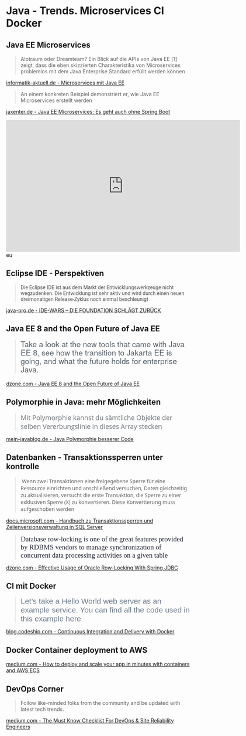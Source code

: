 # Java - Trends. Microservices CI Docker

## Java EE Microservices

<blockquote>
<p><a href="https://www.informatik-aktuell.de/entwicklung/programmiersprachen/microservices-mit-java-ee-alptraum-oder-dreamteam.html"></a><a href="https://www.informatik-aktuell.de/entwicklung/programmiersprachen/microservices-mit-java-ee-alptraum-oder-dreamteam.html"></a>Alptraum oder Dreamteam? Ein Blick auf die APIs von Java EE [1] zeigt, dass die eben skizzierten Charakteristika von Microservices problemlos mit dem Java Enterprise Standard erfüllt werden können</p>
</blockquote>
<p><a href="https://www.informatik-aktuell.de/entwicklung/programmiersprachen/microservices-mit-java-ee-alptraum-oder-dreamteam.html">informatik-aktuell.de - Microservices mit Java EE</a></p>
<blockquote>
<p>An einem konkreten Beispiel demonstriert er, wie Java EE Microservices erstellt werden</p>
</blockquote>
<p><a href="https://jaxenter.de/java-ee-microservices-frotscher-60969">jaxenter.de - Java EE Microservices: Es geht auch ohne Spring Boot</a></p>
<p><iframe title="vimeo-player" src="https://player.vimeo.com/video/222481597" width="640" height="360" frameborder="0" allowfullscreen=""></iframe>eu</p>
<h2>Eclipse IDE - Perspektiven</h2>
<blockquote>
<p><span style="color: #555555; font-family: Roboto, Helvetica, sans-serif; background-color: #f9f9f9;">Die Eclipse IDE ist aus dem Markt der Entwicklungswerkzeuge nicht wegzudenken. Die Entwicklung ist sehr aktiv und wird durch einen neuen dreimonatigen Release-Zyklus noch einmal beschleunigt</span></p>
</blockquote>
<p><a href="https://java-pro.de/ide-wars/">java-pro.de - IDE-WARS – DIE FOUNDATION SCHLÄGT ZURÜCK</a></p>
<h2 itemprop="headline">Java EE 8 and the Open Future of Java EE</h2>
<blockquote>
<h3 itemprop="alternativeHeadline" style="box-sizing: border-box; font-family: 'Helvetica Neue', Helvetica, Arial, sans-serif; font-weight: 500; line-height: 1.1; color: #545f68; margin-top: 3px; margin-bottom: 19px; font-size: 21px; clear: both;">Take a look at the new tools that came with Java EE 8, see how the transition to Jakarta EE is going, and what the future holds for enterprise Java.</h3>
</blockquote>
<p><a href="https://dzone.com/articles/java-ee-8-and-the-open-future-of-java-ee" target="_blank" rel="noopener">dzone.com - Java EE 8 and the Open Future of Java EE</a></p>
<h2>Polymorphie in Java: mehr Möglichkeiten</h2>
<blockquote>
<p><span style="color: #6f7479; font-family: 'Open Sans', Helvetica, Arial, sans-serif; font-size: 18px;">Mit Polymorphie kannst du sämtliche Objekte der selben Vererbungslinie in dieses Array stecken</span></p>
</blockquote>
<p><a href="https://mein-javablog.de/java-polymorphie-moeglichkeiten/">mein-javablog.de - Java Polymorphie besserer Code</a></p>
<h2>Datenbanken - Transaktionssperren unter kontrolle</h2>
<blockquote>
<p sourcefile="2014/2014-toc/sql-server-transaction-locking-and-row-versioning-guide.md" sourcestartlinenumber="20"><span style="font-family: 'Segoe UI', SegoeUI, 'Segoe WP', 'Helvetica Neue', Helvetica, Tahoma, Arial, sans-serif;"> </span><span data-ttu-id="682e4-541" class="" style="box-sizing: inherit; font-family: 'Segoe UI', SegoeUI, 'Segoe WP', 'Helvetica Neue', Helvetica, Tahoma, Arial, sans-serif;">Wenn zwei Transaktionen eine freigegebene Sperre für eine Ressource einrichten und anschließend versuchen, Daten gleichzeitig zu aktualisieren, versucht die erste Transaktion, die Sperre zu einer exklusiven Sperre (X) zu konvertieren.</span><span style="font-family: 'Segoe UI', SegoeUI, 'Segoe WP', 'Helvetica Neue', Helvetica, Tahoma, Arial, sans-serif;"> </span><span data-ttu-id="682e4-542" class="" style="box-sizing: inherit; font-family: 'Segoe UI', SegoeUI, 'Segoe WP', 'Helvetica Neue', Helvetica, Tahoma, Arial, sans-serif;">Diese Konvertierung muss aufgeschoben werden</span></p>
</blockquote>
<p id="sql-server-transaction-locking-and-row-versioning-guide" sourcefile="2014/2014-toc/sql-server-transaction-locking-and-row-versioning-guide.md" sourcestartlinenumber="20"><a href="https://docs.microsoft.com/de-de/sql/2014-toc/sql-server-transaction-locking-and-row-versioning-guide?view=sql-server-2014">docs.microsoft.com - Handbuch zu Transaktionssperren und Zeilenversionsverwaltung in SQL Server</a></p>
<blockquote>
<p sourcefile="2014/2014-toc/sql-server-transaction-locking-and-row-versioning-guide.md" sourcestartlinenumber="20"><span style="color: #222635; font-family: Cambria, serif; font-size: 19px;">Database row-locking is one of the great features provided by RDBMS vendors to manage synchronization of concurrent data processing activities on a given table</span></p>
</blockquote>
<p sourcefile="2014/2014-toc/sql-server-transaction-locking-and-row-versioning-guide.md" sourcestartlinenumber="20"><a href="https://dzone.com/articles/effective-usage-of-oracle-row-locking-with-spring">dzone.com - Effective Usage of Oracle Row-Locking With Spring JDBC</a></p>
<h2 sourcefile="2014/2014-toc/sql-server-transaction-locking-and-row-versioning-guide.md" sourcestartlinenumber="20">CI mit Docker</h2>
<blockquote>
<p><span style="color: #6e7b8d; font-family: Bariol, sans-serif; font-size: 21.12px; letter-spacing: -0.08448px;">Let’s take a Hello World web server</span><span style="color: #6e7b8d; font-family: Bariol, sans-serif; font-size: 21.12px; letter-spacing: -0.08448px;"> as an example service. You can find all the code used in this example here</span></p>
</blockquote>
<p><a href="https://blog.codeship.com/continuous-integration-and-delivery-with-docker/" rel="bookmark" title="Permanent Link to Continuous Integration and Delivery with Docker" style="color: #5a95e5; cursor: pointer; transition: color 100ms ease 0s, background-image 100ms ease 0s; font-size: 1.2rem; line-height: 1.5em; letter-spacing: -0.004em; font-family: Bariol, sans-serif;"></a></p>
<p><a href="https://blog.codeship.com/continuous-integration-and-delivery-with-docker/" target="_blank" rel="noopener">blog.codeship.com - Continuous Integration and Delivery with Docker</a></p>
<h2>Docker Container deployment to AWS</h2>
<p><a href="https://medium.com/arhs-spikeseed/how-to-deploy-and-scale-your-app-in-minutes-with-containers-and-aws-ecs-e49dae446928">medium.com - How to deploy and scale your app in minutes with containers and AWS ECS</a></p>
<h2>DevOps Corner</h2>
<blockquote>Follow like-minded folks from the community and be updated with latest tech trends.</blockquote>
<p><a href="https://medium.com/faun/the-must-know-checklist-for-devops-system-reliability-engineers-f74c1cbf259d" target="_blank" rel="noopener">medium.com - The Must Know Checklist For DevOps & Site Reliability Engineers</a></p>
<p></p>
<p></p>
<p> </p>